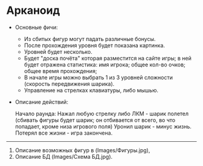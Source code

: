 # Арканоид

* Основные фичи:
	* Из сбитых фигур могут падать различные бонусы.
	* После прохождения уровня будет показана картинка.
	* Уровней будет несколько.
	* Будет "доска почёта" которая разместится на сайте игры;
	   в ней будет отражена статистика:
		имя игрока;	общее кол-во очков;	общее время прохождения;
	* В начале игры можно выбрать 1 из 3 уровней сложности (скорость передвижения шарика).
	* Управление на стрелках клавиатуры, либо мышью.

* Описание действий:

   Начало раунда: 
		  Нажал любую стрелку либо ЛКМ - шарик полетел (сбивать фигуры будет шарик; он отбивается от всего, во что попадает, кроме низа игрового поля)
   		  Уронил шарик - минус жизнь. 
		  Потерял все жизни - игра закончена.
***
  1. Описание возможных фигур в (Images/Фигуры.jpg),
  2. Описание БД (Images/Схема БД.jpg).
